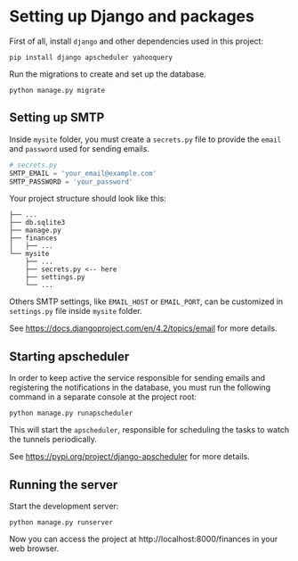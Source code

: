 
# Setting up Django and packages
First of all, install `django` and other dependencies used in this project:
```
pip install django apscheduler yahooquery
```
Run the migrations to create and set up the database.
```
python manage.py migrate
```

## Setting up SMTP 
Inside `mysite` folder, you must create a `secrets.py` file to provide the `email` and `password` used for sending emails.
```python
# secrets.py
SMTP_EMAIL = 'your_email@example.com'
SMTP_PASSWORD = 'your_password'
```
Your project structure should look like this:
```
├── ...
├── db.sqlite3
├── manage.py
├── finances
│   ├── ...
└── mysite
    ├── ...
    ├── secrets.py <-- here
    ├── settings.py
    └── ...
```
Others SMTP settings, like `EMAIL_HOST` or `EMAIL_PORT`, can be customized in `settings.py` file inside `mysite` folder. 

See https://docs.djangoproject.com/en/4.2/topics/email for more details.

## Starting apscheduler
In order to keep active the service responsible for sending emails and registering the notifications in the database, you must run the following command in a separate console at the project root:
```
python manage.py runapscheduler
```
This will start the `apscheduler`, responsible for scheduling the tasks to watch the tunnels periodically.

See https://pypi.org/project/django-apscheduler for more details.

## Running the server
Start the development server:
```
python manage.py runserver
```
Now you can access the project at http://localhost:8000/finances in your web browser.